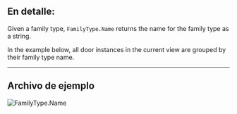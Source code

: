 ## En detalle:
Given a family type, `FamilyType.Name` returns the name for the family type as a string.

In the example below, all door instances in the current view are grouped by their family type name.
___
## Archivo de ejemplo

![FamilyType.Name](./Revit.Elements.FamilyType.Name_img.jpg)
